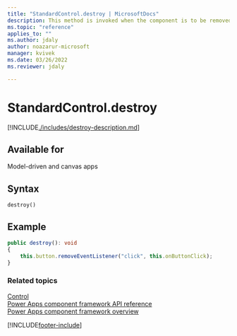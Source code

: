```yaml
---
title: "StandardControl.destroy | MicrosoftDocs"
description: This method is invoked when the component is to be removed from the DOM tree. Use it for the cleanup and to release any memory that the component is using.
ms.topic: "reference"
applies_to: ""
ms.author: jdaly
author: noazarur-microsoft
manager: kvivek
ms.date: 03/26/2022
ms.reviewer: jdaly

---
```

# StandardControl.destroy

[!INCLUDE[./includes/destroy-description.md](./includes/destroy-description.md)]

## Available for 

Model-driven and canvas apps

## Syntax

`destroy()`

## Example

```TypeScript
public destroy(): void
{
    this.button.removeEventListener("click", this.onButtonClick);
}
```

### Related topics

[Control](../control.md)<br/>
[Power Apps component framework API reference](../../reference/index.md)<br/>
[Power Apps component framework overview](../../overview.md)


[!INCLUDE[footer-include](../../../../includes/footer-banner.md)]